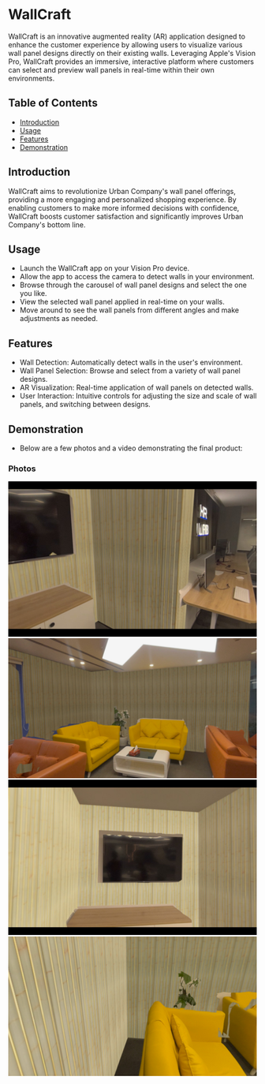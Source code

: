 # WallCraft

WallCraft is an innovative augmented reality (AR) application designed to enhance the customer experience by allowing users to visualize various wall panel designs directly on their existing walls. Leveraging Apple's Vision Pro, WallCraft provides an immersive, interactive platform where customers can select and preview wall panels in real-time within their own environments.

## Table of Contents
- [Introduction](#introduction)
- [Usage](#usage)
- [Features](#features)
- [Demonstration](#demonstration)


## Introduction

WallCraft aims to revolutionize Urban Company's wall panel offerings, providing a more engaging and personalized shopping experience. By enabling customers to make more informed decisions with confidence, WallCraft boosts customer satisfaction and significantly improves Urban Company's bottom line.

## Usage

- Launch the WallCraft app on your Vision Pro device.
- Allow the app to access the camera to detect walls in your environment.
- Browse through the carousel of wall panel designs and select the one you like.
- View the selected wall panel applied in real-time on your walls.
- Move around to see the wall panels from different angles and make adjustments as needed.

## Features

- Wall Detection: Automatically detect walls in the user's environment.
- Wall Panel Selection: Browse and select from a variety of wall panel designs.
- AR Visualization: Real-time application of wall panels on detected walls.
- User Interaction: Intuitive controls for adjusting the size and scale of wall panels, and switching between designs.
  
## Demonstration
- Below are a few photos and a video demonstrating the final product:

### Photos
![Image 1](./Results/img1.jpeg)
![Image 2](./Results/img2.jpeg)
![Image 3](./Results/img3.jpeg)
![Image 4](./Results/img4.jpeg)

